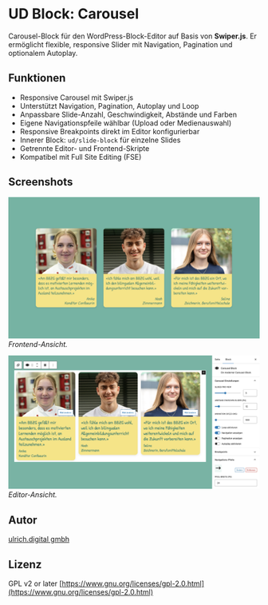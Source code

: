# UD Block: Carousel

Carousel-Block für den WordPress-Block-Editor auf Basis von **Swiper.js**.
Er ermöglicht flexible, responsive Slider mit Navigation, Pagination und optionalem Autoplay.

## Funktionen
- Responsive Carousel mit Swiper.js
- Unterstützt Navigation, Pagination, Autoplay und Loop
- Anpassbare Slide-Anzahl, Geschwindigkeit, Abstände und Farben
- Eigene Navigationspfeile wählbar (Upload oder Medienauswahl)
- Responsive Breakpoints direkt im Editor konfigurierbar
- Innerer Block: `ud/slide-block` für einzelne Slides
- Getrennte Editor- und Frontend-Skripte
- Kompatibel mit Full Site Editing (FSE)

## Screenshots
![Frontend-Ansicht](./assets/ud-carousel-block.jpg)
*Frontend-Ansicht.*

![Editor-Ansicht](./assets/editor-ansicht.jpg)
*Editor-Ansicht.*







## Autor

[ulrich.digital gmbh](https://ulrich.digital)


## Lizenz

GPL v2 or later
[https://www.gnu.org/licenses/gpl-2.0.html](https://www.gnu.org/licenses/gpl-2.0.html)



<!--
Interne Verwendung:
Eingesetzt im Projekt bbzg.ch
-->
